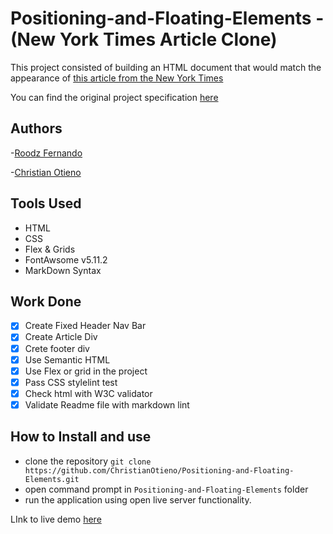 # Positioning-and-Floating-Elements - (New York Times Article Clone)

This project consisted of building an HTML document that would match the appearance of [this article from the New York Times](https://mint.intuit.com/login.event?task=S)

You can find the original project specification [here](https://www.theodinproject.com/courses/html5-and-css3/lessons/positioning-and-floating-elements)

## Authors

-[Roodz Fernando](https://github.com/RoodzFernando)

-[Christian Otieno](https://github.com/ChristianOtieno)

## Tools Used

- HTML
- CSS
- Flex & Grids
- FontAwsome v5.11.2
- MarkDown Syntax

## Work Done

- [x] Create Fixed Header Nav Bar
- [x] Create Article Div
- [x] Crete footer div
- [x] Use Semantic HTML
- [x] Use Flex or grid in the project
- [x] Pass CSS stylelint test
- [x] Check html with W3C validator
- [x] Validate Readme file with markdown lint

## How to Install and use

- clone the repository `git clone https://github.com/ChristianOtieno/Positioning-and-Floating-Elements.git`
- open command prompt in `Positioning-and-Floating-Elements` folder
- run the application using open live server functionality.

LInk to live demo [here](https://christianotieno.github.io/Positioning-and-Floating-Elements/.)
